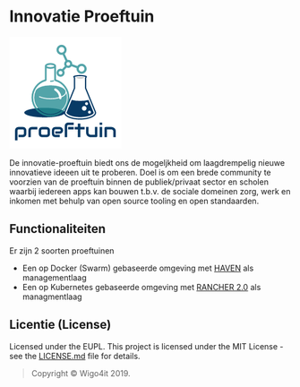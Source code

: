 # Innovatie Proeftuin

![Innovatie Proeftuin](./images/proeftuin.png "proeftuin")

De innovatie-proeftuin biedt ons de mogeljkheid om laagdrempelig nieuwe innovatieve ideeen uit te proberen.
Doel is om een brede community te voorzien van de proeftuin binnen de publiek/privaat sector en scholen waarbij iedereen apps kan bouwen t.b.v. de sociale domeinen zorg, werk en inkomen met behulp van open source tooling en open standaarden.

## Functionaliteiten

Er zijn 2 soorten proeftuinen

* Een op Docker (Swarm) gebaseerde omgeving met [HAVEN](./haven/readme.md) als managementlaag 
* Een op Kubernetes gebaseerde omgeving met [RANCHER 2.0](./rancher/readme.md) als managmentlaag

## Licentie (License)

Licensed under the EUPL. This project is licensed under the MIT License - see the [LICENSE.md](LICENSE.md) file for details.
> Copyright © Wigo4it 2019.
